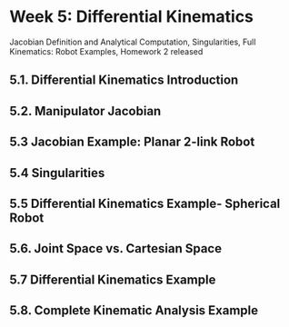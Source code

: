 # Week 5: Differential Kinematics

Jacobian Definition and Analytical Computation, Singularities, Full Kinematics: Robot Examples, Homework 2 released

## 5.1. Differential Kinematics Introduction

## 5.2. Manipulator Jacobian

## 5.3 Jacobian Example: Planar 2-link Robot

## 5.4 Singularities

## 5.5 Differential Kinematics Example- Spherical Robot

## 5.6. Joint Space vs. Cartesian Space

## 5.7 Differential Kinematics Example

## 5.8. Complete Kinematic Analysis Example

